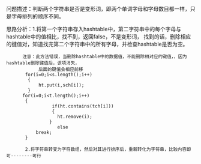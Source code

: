问题描述：判断两个字符串是否是变形词，即两个单词字母和字母数目都一样，只是字母排列的顺序不同。

思路分析：1.将第一个字符串存入hashtable中，第二字符串中的每个字母与hashtable中的值相比，找不到，返回false，不是变形词，
          找到的话，删除相应的键值对，知道找完第二个字符串中的所有字母，并检查hashtable是否为空。
          
          注意：此方法错误，当删除hashtable中的数据值，不能删除相对应的键值，，因为hashtable删除键值后，该项消失，
                后面的键值会相应前移
           for(i=0;i<s.length();i++)
            {
                ht.put(i,sch[i]);
            }
          for(i=0;i<t.length();i++)
           {
                     if(ht.contains(tch[i]))
                     {
                       ht.remove(i);
                    }
                       else
               break;
           }
           
           2.将字符串转变为字符数组，然后对其进行排序后，重新转化为字符串，比较内容即可--------可行
